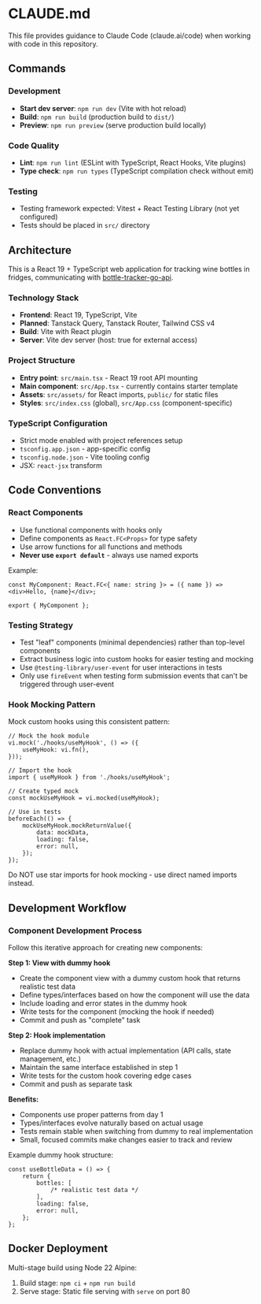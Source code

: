 # CLAUDE.md

This file provides guidance to Claude Code (claude.ai/code) when working with code in this repository.

## Commands

### Development

- **Start dev server**: `npm run dev` (Vite with hot reload)
- **Build**: `npm run build` (production build to `dist/`)
- **Preview**: `npm run preview` (serve production build locally)

### Code Quality

- **Lint**: `npm run lint` (ESLint with TypeScript, React Hooks, Vite plugins)
- **Type check**: `npm run types` (TypeScript compilation check without emit)

### Testing

- Testing framework expected: Vitest + React Testing Library (not yet configured)
- Tests should be placed in `src/` directory

## Architecture

This is a React 19 + TypeScript web application for tracking wine bottles in fridges, communicating with [bottle-tracker-go-api](https://github.com/mariusfa/bottle-tracker-go-api).

### Technology Stack

- **Frontend**: React 19, TypeScript, Vite
- **Planned**: Tanstack Query, Tanstack Router, Tailwind CSS v4
- **Build**: Vite with React plugin
- **Server**: Vite dev server (host: true for external access)

### Project Structure

- **Entry point**: `src/main.tsx` - React 19 root API mounting
- **Main component**: `src/App.tsx` - currently contains starter template
- **Assets**: `src/assets/` for React imports, `public/` for static files
- **Styles**: `src/index.css` (global), `src/App.css` (component-specific)

### TypeScript Configuration

- Strict mode enabled with project references setup
- `tsconfig.app.json` - app-specific config
- `tsconfig.node.json` - Vite tooling config
- JSX: `react-jsx` transform

## Code Conventions

### React Components

- Use functional components with hooks only
- Define components as `React.FC<Props>` for type safety
- Use arrow functions for all functions and methods
- **Never use `export default`** - always use named exports

Example:

```tsx
const MyComponent: React.FC<{ name: string }> = ({ name }) => <div>Hello, {name}</div>;

export { MyComponent };
```

### Testing Strategy

- Test "leaf" components (minimal dependencies) rather than top-level components
- Extract business logic into custom hooks for easier testing and mocking
- Use `@testing-library/user-event` for user interactions in tests
- Only use `fireEvent` when testing form submission events that can't be triggered through user-event

### Hook Mocking Pattern

Mock custom hooks using this consistent pattern:

```tsx
// Mock the hook module
vi.mock('./hooks/useMyHook', () => ({
    useMyHook: vi.fn(),
}));

// Import the hook
import { useMyHook } from './hooks/useMyHook';

// Create typed mock
const mockUseMyHook = vi.mocked(useMyHook);

// Use in tests
beforeEach(() => {
    mockUseMyHook.mockReturnValue({
        data: mockData,
        loading: false,
        error: null,
    });
});
```

Do NOT use star imports for hook mocking - use direct named imports instead.

## Development Workflow

### Component Development Process

Follow this iterative approach for creating new components:

**Step 1: View with dummy hook**

- Create the component view with a dummy custom hook that returns realistic test data
- Define types/interfaces based on how the component will use the data
- Include loading and error states in the dummy hook
- Write tests for the component (mocking the hook if needed)
- Commit and push as "complete" task

**Step 2: Hook implementation**

- Replace dummy hook with actual implementation (API calls, state management, etc.)
- Maintain the same interface established in step 1
- Write tests for the custom hook covering edge cases
- Commit and push as separate task

**Benefits:**

- Components use proper patterns from day 1
- Types/interfaces evolve naturally based on actual usage
- Tests remain stable when switching from dummy to real implementation
- Small, focused commits make changes easier to track and review

Example dummy hook structure:

```tsx
const useBottleData = () => {
    return {
        bottles: [
            /* realistic test data */
        ],
        loading: false,
        error: null,
    };
};
```

## Docker Deployment

Multi-stage build using Node 22 Alpine:

1. Build stage: `npm ci` + `npm run build`
2. Serve stage: Static file serving with `serve` on port 80
